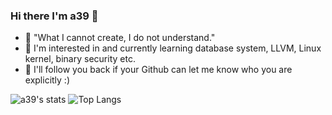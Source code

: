 ### Hi there I'm a39 👋

- :hammer: "What I cannot create, I do not understand."
- :thinking: I'm interested in and currently learning database system, LLVM, Linux kernel, binary security etc.
- :arrows_counterclockwise: I'll follow you back if your Github can let me know who you are explicitly :) 

![a39's stats](https://github-readme-stats.vercel.app/api?username=ASUKA39&show_icons=true&theme=radical)
![Top Langs](https://github-readme-stats.vercel.app/api/top-langs/?username=ASUKA39&layout=compact&hide=html)

<!--
**ASUKA39/ASUKA39** is a ✨ _special_ ✨ repository because its `README.md` (this file) appears on your GitHub profile.

Here are some ideas to get you started:

- 🔭 I’m currently working on ...
- 🌱 I’m currently learning ...
- 👯 I’m looking to collaborate on ...
- 🤔 I’m looking for help with ...
- 💬 Ask me about ...
- 📫 How to reach me: ...
- 😄 Pronouns: ...
- ⚡ Fun fact: ...
-->
